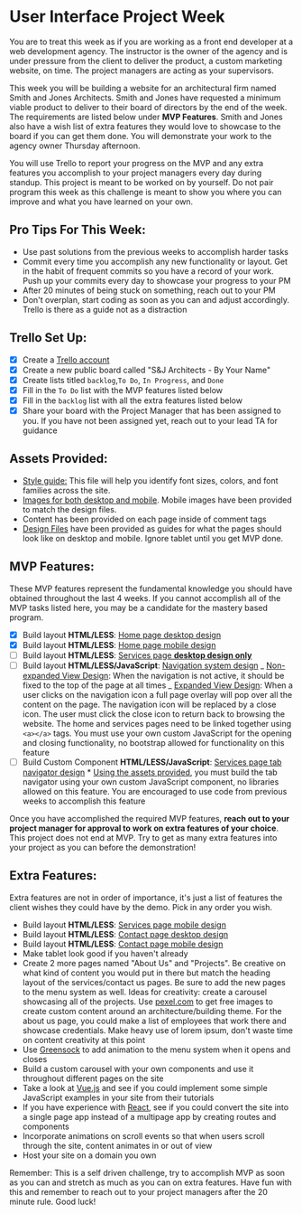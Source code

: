 # User Interface Project Week

You are to treat this week as if you are working as a front end developer at a web development agency. The instructor is the owner of the agency and is under pressure from the client to deliver the product, a custom marketing website, on time. The project managers are acting as your supervisors.

This week you will be building a website for an architectural firm named Smith and Jones Architects. Smith and Jones have requested a minimum viable product to deliver to their board of directors by the end of the week. The requirements are listed below under **MVP Features**. Smith and Jones also have a wish list of extra features they would love to showcase to the board if you can get them done. You will demonstrate your work to the agency owner Thursday afternoon.

You will use Trello to report your progress on the MVP and any extra features you accomplish to your project managers every day during standup. This project is meant to be worked on by yourself. Do not pair program this week as this challenge is meant to show you where you can improve and what you have learned on your own.

## Pro Tips For This Week:

- Use past solutions from the previous weeks to accomplish harder tasks
- Commit every time you accomplish any new functionality or layout. Get in the habit of frequent commits so you have a record of your work. Push up your commits every day to showcase your progress to your PM
- After 20 minutes of being stuck on something, reach out to your PM
- Don't overplan, start coding as soon as you can and adjust accordingly. Trello is there as a guide not as a distraction

## Trello Set Up:

- [x] Create a [Trello account](https://trello.com/)
- [x] Create a new public board called "S&J Architects - By Your Name"
- [x] Create lists titled `backlog`,`To Do`, `In Progress`, and `Done`
- [x] Fill in the `To Do` list with the MVP features listed below
- [x] Fill in the `backlog` list with all the extra features listed below
- [x] Share your board with the Project Manager that has been assigned to you. If you have not been assigned yet, reach out to your lead TA for guidance

## Assets Provided:

- [Style guide:](/DesignFiles/style-guide.md) This file will help you identify font sizes, colors, and font families across the site.
- [Images for both desktop and mobile](/img). Mobile images have been provided to match the design files.
- Content has been provided on each page inside of comment tags
- [Design Files](/DesignFiles) have been provided as guides for what the pages should look like on desktop and mobile. Ignore tablet until you get MVP done.

## MVP Features:

These MVP features represent the fundamental knowledge you should have obtained throughout the last 4 weeks. If you cannot accomplish all of the MVP tasks listed here, you may be a candidate for the mastery based program.

- [x] Build layout **HTML/LESS**: [Home page desktop design](/DesignFiles/Home/home-desktop.png)
- [x] Build layout **HTML/LESS**: [Home page mobile design](/DesignFiles/Home/home-mobile.png)
- [ ] Build layout **HTML/LESS**: [Services page **desktop design only**](/DesignFiles/Services/services-desktop.png)
- [ ] Build layout **HTML/LESS/JavaScript**: [Navigation system design](DesignFiles/Navigation)
      _ [Non-expanded View Design](DesignFiles/Navigation/non-expanded/non-expanded.png): When the navigation is not active, it should be fixed to the top of the page at all times
      _ [Expanded View Design](DesignFiles/Navigation/expanded): When a user clicks on the navigation icon a full page overlay will pop over all the content on the page. The navigation icon will be replaced by a close icon. The user must click the close icon to return back to browsing the website. The home and services pages need to be linked together using `<a></a>` tags. You must use your own custom JavaScript for the opening and closing functionality, no bootstrap allowed for functionality on this feature
- [ ] Build Custom Component **HTML/LESS/JavaScript**: [Services page tab navigator design](/DesignFiles/Services/tabs) \* [Using the assets provided](/img/services), you must build the tab navigator using your own custom JavaScript component, no libraries allowed on this feature. You are encouraged to use code from previous weeks to accomplish this feature

Once you have accomplished the required MVP features, **reach out to your project manager for approval to work on extra features of your choice**. This project does not end at MVP. Try to get as many extra features into your project as you can before the demonstration!

## Extra Features:

Extra features are not in order of importance, it's just a list of features the client wishes they could have by the demo. Pick in any order you wish.

- Build layout **HTML/LESS**: [Services page mobile design](/DesignFiles/Services/services-mobile.png)
- Build layout **HTML/LESS**: [Contact page desktop design](/DesignFiles/Contact/contact-desktop.png)
- Build layout **HTML/LESS**: [Contact page mobile design](/DesignFiles/Contact/contact-mobile.png)
- Make tablet look good if you haven't already
- Create 2 more pages named "About Us" and "Projects". Be creative on what kind of content you would put in there but match the heading layout of the services/contact us pages. Be sure to add the new pages to the menu system as well. Ideas for creativity: create a carousel showcasing all of the projects. Use [pexel.com](https://www.pexels.com/) to get free images to create custom content around an architecture/building theme. For the about us page, you could make a list of employees that work there and showcase credentials. Make heavy use of lorem ipsum, don't waste time on content creativity at this point
- Use [Greensock](https://greensock.com/gsap) to add animation to the menu system when it opens and closes
- Build a custom carousel with your own components and use it throughout different pages on the site
- Take a look at [Vue.js](https://vuejs.org/v2/guide/) and see if you could implement some simple JavaScript examples in your site from their tutorials
- If you have experience with [React](https://reactjs.org/tutorial/tutorial.html), see if you could convert the site into a single page app instead of a multipage app by creating routes and components
- Incorporate animations on scroll events so that when users scroll through the site, content animates in or out of view
- Host your site on a domain you own

Remember: This is a self driven challenge, try to accomplish MVP as soon as you can and stretch as much as you can on extra features. Have fun with this and remember to reach out to your project managers after the 20 minute rule. Good luck!
